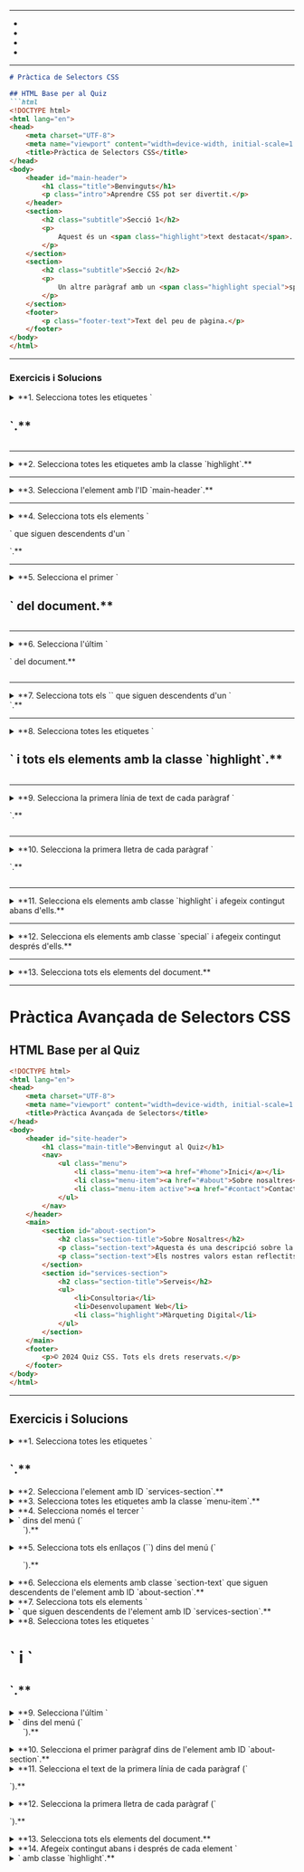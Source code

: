 


----------
-
-
-
-

------------



```markdown
# Pràctica de Selectors CSS

## HTML Base per al Quiz
```html
<!DOCTYPE html>
<html lang="en">
<head>
    <meta charset="UTF-8">
    <meta name="viewport" content="width=device-width, initial-scale=1.0">
    <title>Pràctica de Selectors CSS</title>
</head>
<body>
    <header id="main-header">
        <h1 class="title">Benvinguts</h1>
        <p class="intro">Aprendre CSS pot ser divertit.</p>
    </header>
    <section>
        <h2 class="subtitle">Secció 1</h2>
        <p>
            Aquest és un <span class="highlight">text destacat</span>.
        </p>
    </section>
    <section>
        <h2 class="subtitle">Secció 2</h2>
        <p>
            Un altre paràgraf amb un <span class="highlight special">span especial</span>.
        </p>
    </section>
    <footer>
        <p class="footer-text">Text del peu de pàgina.</p>
    </footer>
</body>
</html>
```

---

### Exercicis i Solucions

<details>
<summary>**1. Selecciona totes les etiquetes `<h2>`.**</summary>

**Selector:** `h2`  
**Línies seleccionades:**

```html
<h2 class="subtitle">Secció 1</h2>
<h2 class="subtitle">Secció 2</h2>
```
</details>

---

<details>
<summary>**2. Selecciona totes les etiquetes amb la classe `highlight`.**</summary>

**Selector:** `.highlight`  
**Línies seleccionades:**
```html
<span class="highlight">text destacat</span>
<span class="highlight special">span especial</span>
```
</details>

---

<details>
<summary>**3. Selecciona l'element amb l'ID `main-header`.**</summary>

**Selector:** `#main-header`  
**Línia seleccionada:**
```html
<header id="main-header">
```
</details>

---

<details>
<summary>**4. Selecciona tots els elements `<p>` que siguen descendents d'un `<section>`.**</summary>

**Selector:** `section p`  
**Línies seleccionades:**
```html
<p>
    Aquest és un <span class="highlight">text destacat</span>.
</p>
<p>
    Un altre paràgraf amb un <span class="highlight special">span especial</span>.
</p>
```
</details>

---

<details>
<summary>**5. Selecciona el primer `<h2>` del document.**</summary>

**Selector:** `h2:first-of-type`  
**Línia seleccionada:**
```html
<h2 class="subtitle">Secció 1</h2>
```
</details>

---

<details>
<summary>**6. Selecciona l'últim `<p>` del document.**</summary>

**Selector:** `p:last-of-type`  
**Línia seleccionada:**
```html
<p class="footer-text">Text del peu de pàgina.</p>
```
</details>

---

<details>
<summary>**7. Selecciona tots els `<span>` que siguen descendents d'un `<section>`.**</summary>

**Selector:** `section span`  
**Línies seleccionades:**
```html
<span class="highlight">text destacat</span>
<span class="highlight special">span especial</span>
```
</details>

---

<details>
<summary>**8. Selecciona totes les etiquetes `<h2>` i tots els elements amb la classe `highlight`.**</summary>

**Selector:** `h2, .highlight`  
**Línies seleccionades:**
```html
<h2 class="subtitle">Secció 1</h2>
<h2 class="subtitle">Secció 2</h2>
<span class="highlight">text destacat</span>
<span class="highlight special">span especial</span>
```
</details>

---

<details>
<summary>**9. Selecciona la primera línia de text de cada paràgraf `<p>`.**</summary>

**Selector:** `p:first-line`  
**Línies seleccionades:**  
Visualment, només es seleccionaria la primera línia de cada `<p>` (no és visible directament en l'HTML).
</details>

---

<details>
<summary>**10. Selecciona la primera lletra de cada paràgraf `<p>`.**</summary>

**Selector:** `p:first-letter`  
**Línies seleccionades:**  
Visualment, només es seleccionaria la primera lletra de cada `<p>` (no és visible directament en l'HTML).
</details>

---

<details>
<summary>**11. Selecciona els elements amb classe `highlight` i afegeix contingut abans d'ells.**</summary>

**Selector:** `.highlight:before`  
**Línies seleccionades:**
```html
<span class="highlight">text destacat</span>
<span class="highlight special">span especial</span>
```
**Nota:** El contingut "abans" s'afegeix amb CSS.
</details>

---

<details>
<summary>**12. Selecciona els elements amb classe `special` i afegeix contingut després d'ells.**</summary>

**Selector:** `.special:after`  
**Línia seleccionada:**
```html
<span class="highlight special">span especial</span>
```
**Nota:** El contingut "després" s'afegeix amb CSS.
</details>

---

<details>
<summary>**13. Selecciona tots els elements del document.**</summary>

**Selector:** `*`  
**Línies seleccionades:**  
Totes les etiquetes del document són seleccionades, per exemple:
```html
<!DOCTYPE html>
<html lang="en">
<head>...</head>
<body>...</body>
<header>...</header>
<h1>...</h1>
<p>...</p>
<section>...</section>
<h2>...</h2>
<span>...</span>
<footer>...</footer>
```
</details>

---


# Pràctica Avançada de Selectors CSS

## HTML Base per al Quiz
```html
<!DOCTYPE html>
<html lang="en">
<head>
    <meta charset="UTF-8">
    <meta name="viewport" content="width=device-width, initial-scale=1.0">
    <title>Pràctica Avançada de Selectors</title>
</head>
<body>
    <header id="site-header">
        <h1 class="main-title">Benvingut al Quiz</h1>
        <nav>
            <ul class="menu">
                <li class="menu-item"><a href="#home">Inici</a></li>
                <li class="menu-item"><a href="#about">Sobre nosaltres</a></li>
                <li class="menu-item active"><a href="#contact">Contacte</a></li>
            </ul>
        </nav>
    </header>
    <main>
        <section id="about-section">
            <h2 class="section-title">Sobre Nosaltres</h2>
            <p class="section-text">Aquesta és una descripció sobre la nostra missió.</p>
            <p class="section-text">Els nostres valors estan reflectits ací.</p>
        </section>
        <section id="services-section">
            <h2 class="section-title">Serveis</h2>
            <ul>
                <li>Consultoria</li>
                <li>Desenvolupament Web</li>
                <li class="highlight">Màrqueting Digital</li>
            </ul>
        </section>
    </main>
    <footer>
        <p>© 2024 Quiz CSS. Tots els drets reservats.</p>
    </footer>
</body>
</html>
```

---

## Exercicis i Solucions

<details>
<summary>**1. Selecciona totes les etiquetes `<h2>`.**</summary>

**Selector:** `h2`  
**Línies seleccionades:**
```html
<h2 class="section-title">Sobre Nosaltres</h2>
<h2 class="section-title">Serveis</h2>
```
</details>

<details>
<summary>**2. Selecciona l'element amb ID `services-section`.**</summary>

**Selector:** `#services-section`  
**Línia seleccionada:**
```html
<section id="services-section">
```
</details>

<details>
<summary>**3. Selecciona totes les etiquetes amb la classe `menu-item`.**</summary>

**Selector:** `.menu-item`  
**Línies seleccionades:**
```html
<li class="menu-item"><a href="#home">Inici</a></li>
<li class="menu-item"><a href="#about">Sobre nosaltres</a></li>
<li class="menu-item active"><a href="#contact">Contacte</a></li>
```
</details>

<details>
<summary>**4. Selecciona només el tercer `<li>` dins del menú (`<ul>`).**</summary>

**Selector:** `.menu-item:nth-of-type(3)`  
**Línia seleccionada:**
```html
<li class="menu-item active"><a href="#contact">Contacte</a></li>
```
</details>

<details>
<summary>**5. Selecciona tots els enllaços (`<a>`) dins del menú (`<ul>`).**</summary>

**Selector:** `.menu a`  
**Línies seleccionades:**
```html
<a href="#home">Inici</a>
<a href="#about">Sobre nosaltres</a>
<a href="#contact">Contacte</a>
```
</details>

<details>
<summary>**6. Selecciona els elements amb classe `section-text` que siguen descendents de l'element amb ID `about-section`.**</summary>

**Selector:** `#about-section .section-text`  
**Línies seleccionades:**
```html
<p class="section-text">Aquesta és una descripció sobre la nostra missió.</p>
<p class="section-text">Els nostres valors estan reflectits ací.</p>
```
</details>

<details>
<summary>**7. Selecciona tots els elements `<li>` que siguen descendents de l'element amb ID `services-section`.**</summary>

**Selector:** `#services-section li`  
**Línies seleccionades:**
```html
<li>Consultoria</li>
<li>Desenvolupament Web</li>
<li class="highlight">Màrqueting Digital</li>
```
</details>

<details>
<summary>**8. Selecciona totes les etiquetes `<h1>` i `<h2>`.**</summary>

**Selector:** `h1, h2`  
**Línies seleccionades:**
```html
<h1 class="main-title">Benvingut al Quiz</h1>
<h2 class="section-title">Sobre Nosaltres</h2>
<h2 class="section-title">Serveis</h2>
```
</details>

<details>
<summary>**9. Selecciona l'últim `<li>` dins del menú (`<ul>`).**</summary>

**Selector:** `.menu-item:last-child`  
**Línia seleccionada:**
```html
<li class="menu-item active"><a href="#contact">Contacte</a></li>
```
</details>

<details>
<summary>**10. Selecciona el primer paràgraf dins de l'element amb ID `about-section`.**</summary>

**Selector:** `#about-section p:first-of-type`  
**Línia seleccionada:**
```html
<p class="section-text">Aquesta és una descripció sobre la nostra missió.</p>
```
</details>

<details>
<summary>**11. Selecciona el text de la primera línia de cada paràgraf (`<p>`).**</summary>

**Selector:** `p:first-line`  
**Línies seleccionades:**  
Visualment, només es seleccionaria la primera línia de cada paràgraf (no és visible directament en l'HTML).
</details>

<details>
<summary>**12. Selecciona la primera lletra de cada paràgraf (`<p>`).**</summary>

**Selector:** `p:first-letter`  
**Línies seleccionades:**  
Visualment, només es seleccionaria la primera lletra de cada paràgraf (no és visible directament en l'HTML).
</details>

<details>
<summary>**13. Selecciona tots els elements del document.**</summary>

**Selector:** `*`  
**Línies seleccionades:**  
Totes les etiquetes del document són seleccionades, per exemple:
```html
<!DOCTYPE html>
<html>
<head>...</head>
<body>...</body>
<header>...</header>
<nav>...</nav>
<ul>...</ul>
<section>...</section>
<footer>...</footer>
```
</details>

<details>
<summary>**14. Afegeix contingut abans i després de cada element `<li>` amb classe `highlight`.**</summary>

**Selector:** `.highlight:before` i `.highlight:after`  
**Línies seleccionades:**
```html
<li class="highlight">Màrqueting Digital</li>
```
**Nota:** El contingut afegit es gestiona amb CSS, per exemple:
```css
.highlight:before {
    content: "★ ";
}
.highlight:after {
    content: " ★";
}
``


Este nuevo quiz cubre selectores básicos, avanzados y pseudo-clases, además de ejemplos claros de lo que cada selector afectaría. ¿Quieres expandirlo aún más o agregar desafíos adicionales? 😊


Aquí tienes una ampliación con desafíos adicionales que suben la dificultad y ayudan a profundizar en el uso de selectores CSS. Cada desafío viene con un contexto claro, preguntas específicas y ejemplos de lo que se seleccionaría.

---

### Desafíos Adicionales

---














































































#### **15. Seleccionar todos los elementos `<li>` dentro del menú (`<ul>`) excepto el primero.**
**Selector:** `.menu-item:not(:first-child)`  
**Líneas seleccionadas:**
```html
<li class="menu-item"><a href="#about">Acerca de</a></li>
<li class="menu-item active"><a href="#contact">Contacto</a></li>
```

---

#### **16. Seleccionar todos los `<li>` que no tienen clase `highlight`.**
**Selector:** `li:not(.highlight)`  
**Líneas seleccionadas:**
```html
<li>Consultoría</li>
<li>Desarrollo Web</li>
```

---

#### **17. Seleccionar el elemento `<h2>` que esté inmediatamente seguido de un `<ul>`.**
**Selector:** `h2 + ul`  
**Línea seleccionada:**
```html
<h2 class="section-title">Servicios</h2>
```

---

#### **18. Seleccionar el `<ul>` dentro del `<nav>` pero no el `<ul>` dentro de `#services-section`.**
**Selector:** `nav > ul`  
**Línea seleccionada:**
```html
<ul class="menu">
    <li class="menu-item"><a href="#home">Inicio</a></li>
    <li class="menu-item"><a href="#about">Acerca de</a></li>
    <li class="menu-item active"><a href="#contact">Contacto</a></li>
</ul>
```

---

#### **19. Seleccionar todos los elementos que tienen atributos `href`.**
**Selector:** `[href]`  
**Líneas seleccionadas:**
```html
<a href="#home">Inicio</a>
<a href="#about">Acerca de</a>
<a href="#contact">Contacto</a>
```

---

#### **20. Seleccionar el enlace (`<a>`) cuyo atributo `href` termina en `#contact`.**
**Selector:** `a[href$="#contact"]`  
**Línea seleccionada:**
```html
<a href="#contact">Contacto</a>
```

---

#### **21. Seleccionar el enlace (`<a>`) cuyo atributo `href` contiene la palabra `about`.**
**Selector:** `a[href*="about"]`  
**Línea seleccionada:**
```html
<a href="#about">Acerca de</a>
```

---

#### **22. Seleccionar todos los elementos con clase `section-title` que sean hijos de un `<section>` con el ID `services-section`.**
**Selector:** `#services-section .section-title`  
**Línea seleccionada:**
```html
<h2 class="section-title">Servicios</h2>
```

---

#### **23. Seleccionar todos los `<li>` dentro de un `<ul>`, pero solo si ese `<ul>` es descendiente de un elemento con el ID `services-section`.**
**Selector:** `#services-section ul > li`  
**Líneas seleccionadas:**
```html
<li>Consultoría</li>
<li>Desarrollo Web</li>
<li class="highlight">Marketing Digital</li>
```

---

#### **24. Seleccionar los elementos que tienen un atributo `class` con más de una clase.**
**Selector:** `[class~=""]`  
**Línea seleccionada:**
```html
<li class="menu-item active"><a href="#contact">Contacto</a></li>
<span class="highlight special">span especial</span>
```

---

#### **25. Seleccionar todos los elementos cuyo atributo `id` empieza con `about`.**
**Selector:** `[id^="about"]`  
**Línea seleccionada:**
```html
<section id="about-section">
```

---

#### **26. Seleccionar el primer `<li>` de cada `<ul>`.**
**Selector:** `ul > li:first-child`  
**Líneas seleccionadas:**
```html
<li class="menu-item"><a href="#home">Inicio</a></li>
<li>Consultoría</li>
```

---

#### **27. Seleccionar todos los elementos que tienen una clase pero no un ID.**
**Selector:** `*[class]:not([id])`  
**Líneas seleccionadas:**
```html
<h1 class="main-title">Bienvenido al Quiz</h1>
<li class="menu-item"><a href="#home">Inicio</a></li>
<li class="menu-item"><a href="#about">Acerca de</a></li>
<li class="menu-item active"><a href="#contact">Contacto</a></li>
<h2 class="section-title">Sobre Nosotros</h2>
<h2 class="section-title">Servicios</h2>
<li class="highlight">Marketing Digital</li>
<span class="highlight">texto destacado</span>
<span class="highlight special">span especial</span>
```

---

### Actividad Extra: Redactar tus propios Selectores
1. Escribe un selector para **seleccionar el segundo párrafo de cada `<section>`**.
2. Escribe un selector para **seleccionar todos los `<li>` excepto el último en cada `<ul>`**.
3. Escribe un selector para **seleccionar todos los elementos `<a>` dentro de un elemento `<li>` con clase `active`**.

---

### Expansión
Si necesitas más desafíos, por ejemplo, combinaciones con pseudoclases avanzadas o prácticas específicas sobre cómo probar estos selectores en herramientas como DevTools, avísame y preparo un paso adicional. 😊





DEVTOOLS

### Cómo Usar DevTools para Practicar Selectores CSS

**DevTools** es una herramienta poderosa que viene integrada en todos los navegadores modernos (como Google Chrome, Firefox o Edge) y permite a los estudiantes probar sus selectores CSS directamente en un entorno real. Aquí tienes una guía para practicar los selectores con **DevTools** usando el HTML de los ejercicios.

---

### Guía Paso a Paso para Practicar Selectores en DevTools

1. **Abrir DevTools**:
   - Haz clic derecho en cualquier parte de la página y selecciona **"Inspeccionar"** (o usa el atajo `Ctrl + Shift + I` en Windows/Linux o `Cmd + Option + I` en Mac).

2. **Ir a la Pestaña "Elementos"**:
   - Verás el código HTML de la página en la pestaña **Elementos**. Esto muestra la estructura completa del documento que estás inspeccionando.

3. **Seleccionar Elementos por Selectores**:
   - En la parte superior derecha, encontrarás un ícono de lupa (o puedes presionar `Ctrl + F` / `Cmd + F` para abrir el buscador).
   - Escribe el **selector CSS** que quieres probar. Por ejemplo:
     - Para seleccionar todos los `<h2>`, escribe: `h2`
     - Para seleccionar todos los elementos con clase `highlight`, escribe: `.highlight`

   - **Resultado**: DevTools resaltará los elementos seleccionados en la página en tiempo real y mostrará su código en el panel.

4. **Probar Selectores Avanzados**:
   - Usa los ejemplos de los ejercicios y prueba cada selector. Aquí hay algunas combinaciones útiles para practicar:
     - **Seleccionar un ID**: `#services-section`
     - **Seleccionar múltiples clases**: `.highlight.special`
     - **Seleccionar pseudoclases**: `p:first-line` (esto no es visible en DevTools, pero puedes confirmar que selecciona los elementos correctos).
     - **Atributos**: `[href$="#contact"]`

5. **Editar Estilos Directamente**:
   - Haz clic derecho sobre un elemento seleccionado y elige **"Editar como HTML"** o ve a la pestaña **"Estilos"** en DevTools.
   - Escribe nuevas reglas CSS directamente en el panel de estilos para ver cómo cambian los elementos.

---

### Actividades de Práctica en DevTools

#### **Actividad 1: Identificar Elementos**
1. Abre DevTools y escribe estos selectores en el buscador:
   - `h2`
   - `.menu-item`
   - `#about-section p`
2. Nota cuántos elementos selecciona cada uno y observa qué partes de la página se destacan.

#### **Actividad 2: Pseudoclases**
1. Escribe estos selectores y observa los resultados:
   - `li:first-child`
   - `li:last-child`
   - `p:first-line`
   - `p:first-letter`

   **Tip**: Para `:first-line` y `:first-letter`, usa la pestaña **Estilos** para aplicar reglas como:
   ```css
   p:first-line {
       color: blue;
   }
   p:first-letter {
       font-size: 2em;
   }
   ```

#### **Actividad 3: Estilo Dinámico**
1. Usa DevTools para aplicar los siguientes estilos a los elementos seleccionados:
   - Selecciona `.highlight` y agrega un borde: 
     ```css
     border: 2px solid red;
     ```
   - Selecciona `#services-section li:nth-of-type(2)` y cambia su color de fondo:
     ```css
     background-color: yellow;
     ```

2. Nota cómo los cambios aparecen en tiempo real.

---

### Tips Adicionales
- **Copiar Selectores**: Puedes hacer clic derecho sobre un elemento en DevTools, seleccionar "Copiar" > "Selector CSS". Esto te dará un selector que apunta específicamente a ese elemento.
- **Simular Estados**: Haz clic derecho en un elemento y selecciona **"Forzar estado"** para simular pseudoclases como `:hover`, `:active` o `:focus`.

---

### Desafíos Finales en DevTools
1. Encuentra los selectores necesarios para:
   - Seleccionar todos los enlaces dentro de `#site-header`.
   - Seleccionar el segundo `<li>` dentro del menú `ul`.
   - Resaltar solo los elementos con clase `section-title` que estén dentro de un `<section>`.

2. Aplica estilos dinámicos para:
   - Cambiar el color de texto de la primera letra de cada `<p>` a rojo.
   - Aplicar un subrayado a todos los elementos `<a>` con atributo `href` que termina en `#contact`.

Con esta guía, los estudiantes pueden experimentar directamente en un navegador, lo que refuerza la teoría con la práctica interactiva. ¿Quieres ejemplos específicos de cómo lucirían estos cambios en el navegador? 😊